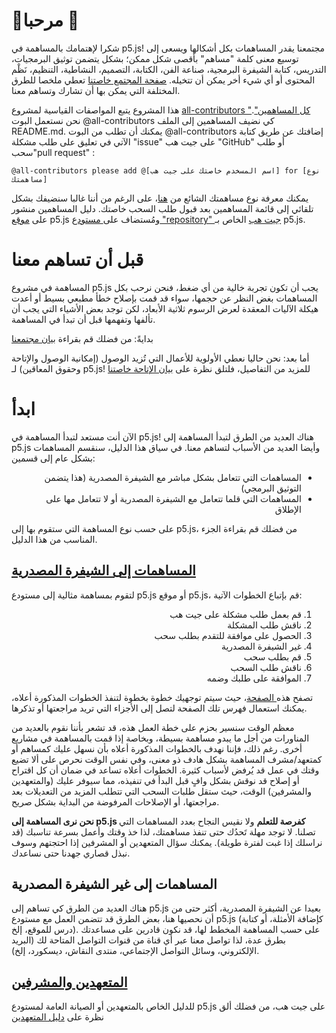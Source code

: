 # 🌸مرحبا 🌺
شكرا لإهتمامك بالمساهمة في p5.js! مجتمعنا يقدر المساهمات بكل أشكالها ويسعى إلى توسيع معنى كلمة "مساهم" بأقصى شكل ممكن؛ بشكل يتضمن توثيق البرمجيات، التدريس، كتابة الشيفرة البرمجية، صناعة الفن، الكتابة، التصميم، النشاطية، التنظيم، نَظْم المحتوى أو أي شيء أخر يمكن أن تتخيله. [صفحة المجتمع خاصتنا](https://p5js.org/community/#contribute) تعطي ملخصا للطرق المختلفة التي يمكن بها أن تشارك وتساهم معنا. 

هذا المشروع يتبع المواصفات القياسية لمشروع [all-contributors "كل المساهمين"](https://github.com/kentcdodds/all-contributors). نحن نستعمل البوت  @all-contributors كي نضيف المساهمين إلى الملف README.md. يمكنك أن تطلب من البوت  @all-contributors إضافتك عن طريق كتابة الآتي في تعليق على طلب مشكلة "issue" على جيت هب "GitHub" أو طلب سحب"pull request" : 
```
@all-contributors please add @[اسم المسخدم خاصتك على جيت هب] for [نوع مساهمتك]
```
يمكنك معرفة نوع مساهمتك الشائع من [هنا](https://allcontributors.org/docs/en/emoji-key)، على الرغم من أننا غالبا سنضيفك بشكل تلقائي إلى قائمة المساهمين بعد قبول طلب السحب خاصتك. دليل المساهمين منشور على [موقع](https://p5js.org/contributor-docs/#/) p5.js ومُستضاف على[ مستودع "repository" جيت هب](https://github.com/processing/p5.js/tree/main/contributor_docs) الخاص بـ p5.js.

# قبل أن تساهم معنا
المساهمة في مشروع p5.js  يجب أن تكون تجربة خالية من أي ضغط، فنحن نرحب بكل المساهمات بغض النظر عن حجمها، سواء قد قمت بإصلاح خطأ مطبعي بسيط أو أعدت هيكلة الآليات المعقدة لعرض الرسوم ثلاثية الأبعاد، لكن توجد بعض الأشياء التي يجب أن تألفها وتفهمها قبل أن تبدأ في المساهمة.

بدايةً: من فضلك قم بقراءة [بيان مجتمعنا](https://p5js.org/community/)

أما بعد: نحن حاليا نعطي الأولوية للأعمال التي تُزيد الوصول (إمكانية الوصول والإتاحة وحقوق المعاقين) لـ p5.js! للمزيد من التفاصيل، فلتلق نظرة على [بيان الإتاحة  خاصتنا](./access.md) 

# ابدأ

الآن أنت مستعد لتبدأ المساهمة في p5.js! هناك العديد من الطرق لتبدأ المساهمة إلى p5.js وأيضا العديد من الأسباب لتساهم معنا. في سياق هذا الدليل، سنقسم المساهمات بشكل عام إلى قسمين:

<ul dir="rtl">
    <li>المساهمات التي تتعامل بشكل مباشر مع الشيفرة المصدرية (هذا يتضمن التوثيق البرمجي)</li>
    <li>المساهمات التي قلما تتعامل مع الشيفرة المصدرية أو لا تتعامل مها على الإطلاق</li>
</ul>

على حسب نوع المساهمة التي ستقوم بها إلى p5.js، من فضلك قم بقراءة الجزء المناسب من هذا الدليل.

## [المساهمات إلى الشيفرة المصدرية](./contributor_guidelines.md)
لتقوم بمساهمة مثالية إلى مستودع p5.js أو موقع p5.js، قم بإتباع الخطوات الآتية: 
<ol dir="rtl">
    <li>قم بعمل طلب مشكلة على جيت هب</li>
    <li>ناقش طلب المشكلة</li>
    <li>الحصول على موافقة للتقدم بطلب سحب</li>
    <li>غير الشيفرة المصدرية</li>
    <li>قم بطلب سحب</li>
    <li>ناقش طلب السحب</li>
    <li>الموافقة على طلبك وضمه</li>
</ol>

تصفح هذه[ الصفحة](./contributor_guidelines.md)، حيث سيتم توجهيك خطوة بخطوة لتنفذ الخطوات المذكورة أعلاه، يمكنك استعمال فهرس تلك الصفحة لتصل إلى الأجزاء التي تريد مراجعتها أو تذكرها.

معظم الوقت سنسير بحزم على خطة العمل هذه، قد تشعر بأننا نقوم بالعديد من المناورات من أجل ما يبدو مساهمة بسيطة، وبخاصة إذا قمت بالمساهمة في مشاريع أخرى. رغم ذلك، فإننا نهدف بالخطوات المذكورة أعلاه بأن نسهل عليك كمساهم أو كمتعهد/مشرف المساهمة بشكل هادف ذو معنى، وفي نفس الوقت نحرص على ألا تضيع وقتك في عمل قد يُرفض لأسباب كثيرة. الخطوات أعلاه تساعد في ضمان أن كل اقتراح أو إصلاح قد نوقش بشكل وافٍ قبل البدأ في تنفيذه، مما سيوفر عليك (والمتعهدين والمشرفين) الوقت، حيث ستقل طلبات السحب التي تتطلب المزيد من التعديلات بعد مراجعتها، أو الإصلاحات المرفوضة من البداية بشكل صريح.

**نحن نرى المساهمة إلى p5.js كفرصة للتعلم** ولا نقيس النجاح بعدد المساهمات التي تصلنا. لا توجد مهلة تَحدُك حتى تنفذ مساهمتك، لذا خذ وقتك وأعمل بسرعة تناسبك (قد نراسلك إذا غبت لفترة طويلة). يمكنك سؤال المتعهدين أو المشرفين إذا احتجتهم وسوف نبذل قصاري جهدنا حتى نساعدك.

## المساهمات إلى غير الشيفرة المصدرية
هناك العديد من الطرق كي تساهم إلى p5.js بعيدا عن الشيفرة المصدرية، أكثر حتى من أن نحصيها هنا، بعض الطرق قد تتضمن العمل مع مستودع p5.js (كإضافة الأمثلة، أو كتابة درس  للموقع، إلخ). على حسب المساهمة المخطط لها، قد نكون قادرين على مساعدتك بطرق عدة، لذا تواصل معنا عبر أي قناة من قنوات التواصل المتاحة لك (البريد الإلكتروني، وسائل التواصل الإجتماعي، منتدى النقاش، ديسكورد، إلخ).

## [المتعهدين والمشرفين](./steward_guidelines.md)

للدليل الخاص بالمتعهدين أو الصيانة العامة لمستودع p5.js على جيت هب، من فضلك ألق نظرة على [دليل المتعهدين](./steward_guidelines.md)

